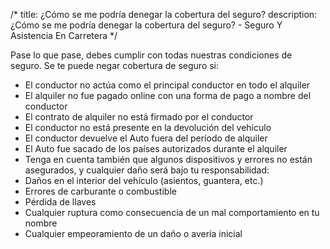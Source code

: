 /*title: ¿Cómo se me podría denegar la cobertura del seguro?description: ¿Cómo se me podría denegar la cobertura del seguro? - Seguro Y Asistencia En Carretera*/Pase lo que pase, debes cumplir con todas nuestras condiciones de seguro. Se te puede negar cobertura de seguro si:* El conductor no actúa como el principal conductor en todo el alquiler* El alquiler no fue pagado online con una forma de pago a nombre del conductor* El contrato de alquiler no está firmado por el conductor* El conductor no está presente en la devolución del vehículo* El conductor devuelve el Auto fuera del período de alquiler* El Auto fue sacado de los países autorizados durante el alquiler* Tenga en cuenta también que algunos dispositivos y errores no están asegurados, y cualquier daño será bajo tu responsabilidad:* Daños en el interior del vehículo (asientos, guantera, etc.)* Errores de carburante o combustible* Pérdida de llaves* Cualquier ruptura como consecuencia de un mal comportamiento en tu nombre* Cualquier empeoramiento de un daño o avería inicial